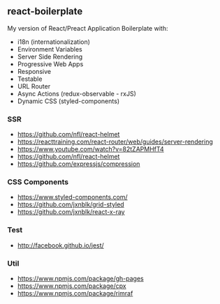 ## react-boilerplate
My version of React/Preact Application Boilerplate with:
- i18n (internationalization)
- Environment Variables 
- Server Side Rendering
- Progressive Web Apps
- Responsive 
- Testable 
- URL Router 
- Async Actions (redux-observable - rxJS)
- Dynamic CSS (styled-components)

### SSR
- https://github.com/nfl/react-helmet
- https://reacttraining.com/react-router/web/guides/server-rendering
- https://www.youtube.com/watch?v=82tZAPMHfT4
- https://github.com/nfl/react-helmet
- https://github.com/expressjs/compression

### CSS Components
- https://www.styled-components.com/
- https://github.com/jxnblk/grid-styled
- https://github.com/jxnblk/react-x-ray

### Test
- http://facebook.github.io/jest/

### Util
- https://www.npmjs.com/package/gh-pages
- https://www.npmjs.com/package/cpx
- https://www.npmjs.com/package/rimraf
